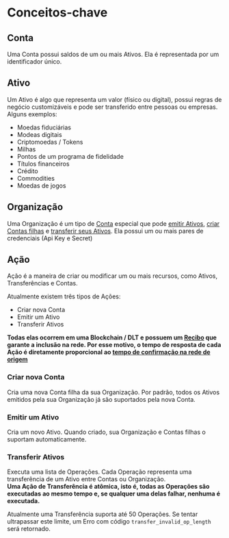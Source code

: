 # Conceitos-chave

## Conta

Uma Conta possui saldos de um ou mais Ativos. Ela é representada por um identificador único.  

## Ativo

Um Ativo é algo que representa um valor (físico ou digital), possui regras de negócio customizáveis e pode ser transferido entre pessoas ou empresas. Alguns exemplos:
 
- Moedas fiduciárias
- Modeas digitais
- Criptomoedas / Tokens
- Milhas
- Pontos de um programa de fidelidade
- Títulos financeiros
- Crédito
- Commodities
- Moedas de jogos

## Organização

Uma Organização é um tipo de [Conta](#conta) especial que pode [emitir Ativos](#emitir-um-ativo), [criar Contas filhas](#criar-nova-conta) e [transferir seus Ativos](#transferir-ativos).
Ela possui um ou mais pares de credenciais (Api Key e Secret)

## Ação

Ação é a maneira de criar ou modificar um ou mais recursos, como Ativos, Transferências e Contas. 

Atualmente existem três tipos de Ações:

- Criar nova Conta
- Emitir um Ativo
- Transferir Ativos

**Todas elas ocorrem em uma Blockchain / DLT e possuem um [Recibo](#receipt) que garante a inclusão na rede. 
Por esse motivo, o tempo de resposta de cada Ação é diretamente proporcional ao [tempo de confirmação na rede de origem](#blockchain-dlt)**

### Criar nova Conta 

Cria uma nova Conta filha da sua Organização. Por padrão, todos os Ativos emitidos pela sua Organização já são suportados pela nova Conta. 

### Emitir um Ativo

Cria um novo Ativo. Quando criado, sua Organização e Contas filhas o suportam automaticamente.

### Transferir Ativos

Executa uma lista de Operações. Cada Operação representa uma transferência de um Ativo entre Contas ou Organização.    
**Uma Ação de Transferência é atômica, isto é, todas as Operações são executadas ao mesmo tempo e, se qualquer uma delas falhar, nenhuma é executada.**

<aside class="notice">Atualmente uma Transferência suporta até 50 Operações. Se tentar ultrapassar este limite, um Erro com código <code>transfer_invalid_op_length</code> será retornado.</aside>
